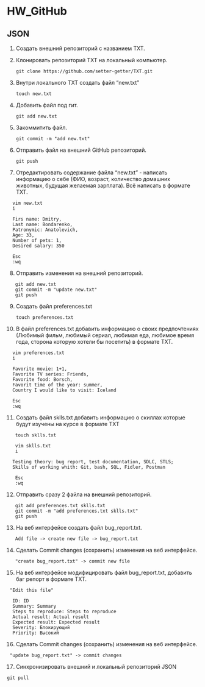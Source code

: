# HW_GitHub
## JSON

 1. Создать внешний репозиторий c названием TXT.
 2. Клонировать репозиторий TXT на локальный компьютер.
 
	`git clone https://github.com/setter-getter/TXT.git`
 3. Внутри локального TXT создать файл “new.txt”
 
	`touch new.txt`
 4. Добавить файл под гит.
 
    `git add new.txt`
  
 5. Закоммитить файл.
 
	 `git commit -m "add new.txt"`
   
 6. Отправить файл на внешний GitHub репозиторий.
 
	 `git push`
    
 7. Отредактировать содержание файла “new.txt” - написать информацию о себе (ФИО, возраст, количество домашних животных, будущая желаемая зарплата). Всё написать в формате TXT.
```
  vim new.txt
  i
	
  Firs name: Dmitry,
  Last name: Bondarenko,
  Patronymic: Anatolevich,
  Age: 33,
  Number of pets: 1,
  Desired salary: 350
	
  Esc
  :wq
  ```
  
 8. Отправить изменения на внешний репозиторий.
 ```
	git add new.txt
	git commit -m "update new.txt"
	git push
 ```
 9. Создать файл preferences.txt
 
	`touch preferences.txt`
  
 10. В файл preferences.txt добавить информацию о своих предпочтениях (Любимый фильм, любимый сериал, любимая еда, любимое время года, сторона которую хотели бы посетить) в формате TXT.
```
  vim preferences.txt
  i

  Favorite movie: 1+1,
  Favorite TV series: Friends,
  Favorite food: Borsch,
  Favorit time of the year: summer,
  Country I would like to visit: Iceland

  Esc
  :wq
```
 11. Создать файл sklls.txt добавить информацию о скиллах которые будут изучены на курсе в формате TXT
 ```
	touch sklls.txt
	
	vim sklls.txt
	i
	
   Testing theory: bug report, test documentation, SDLC, STLS;
   Skills of working whith: Git, bash, SQL, Fidler, Postman
	
	Esc
	:wq
```
 12. Отправить сразу 2 файла на внешний репозиторий.
 ```
	git add preferences.txt sklls.txt
	git commit -m "add preferences.txt sklls.txt"
	git push
 ``` 
 13. На веб интерфейсе создать файл bug_report.txt.
 ```
	Add file -> create new file -> bug_report.txt
```
 14. Сделать Commit changes (сохранить) изменения на веб интерфейсе.

`	"create bug_report.txt" -> commit new file`

 15. На веб интерфейсе модифицировать файл bug_report.txt, добавить баг репорт в формате TXT.
	
  `	"Edit this file"`
```
  ID: ID
  Summary: Summary
  Steps to reproduce: Steps to reproduce
  Actual result: Actual result
  Expected result: Expected result
  Severity: Блокирующий
  Priority: Высокий
```
 16. Сделать Commit changes (сохранить) изменения на веб интерфейсе.

 ` "update bug_report.txt" -> commit changes`

 17. Синхронизировать внешний и локальный репозиторий JSON
 
 `git pull`
